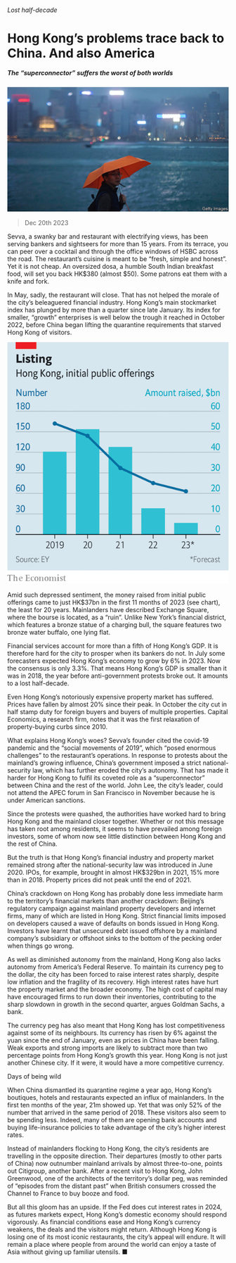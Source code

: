 ###### Lost half-decade

# Hong Kong’s problems trace back to China. And also America 

##### The “superconnector” suffers the worst of both worlds 

![image](images/20231223_FNP001.jpg) 

> Dec 20th 2023 

Sevva, a swanky bar and restaurant with electrifying views, has been serving bankers and sightseers for more than 15 years. From its terrace, you can peer over a cocktail and through the office windows of HSBC across the road. The restaurant’s cuisine is meant to be “fresh, simple and honest”. Yet it is not cheap. An oversized dosa, a humble South Indian breakfast food, will set you back HK$380 (almost $50). Some patrons eat them with a knife and fork. 

In May, sadly, the restaurant will close. That has not helped the morale of the city’s beleaguered financial industry. Hong Kong’s main stockmarket index has plunged by more than a quarter since late January. Its index for smaller, “growth” enterprises is well below the trough it reached in October 2022, before China began lifting the quarantine requirements that starved Hong Kong of visitors. 

![image](images/20231223_FNC776.png) 


Amid such depressed sentiment, the money raised from initial public offerings came to just HK$37bn in the first 11 months of 2023 (see chart), the least for 20 years. Mainlanders have described Exchange Square, where the bourse is located, as a “ruin”. Unlike New York’s financial district, which features a bronze statue of a charging bull, the square features two bronze water buffalo, one lying flat.

Financial services account for more than a fifth of Hong Kong’s GDP. It is therefore hard for the city to prosper when its bankers do not. In July some forecasters expected Hong Kong’s economy to grow by 6% in 2023. Now the consensus is only 3.3%. That means Hong Kong’s GDP is smaller than it was in 2018, the year before anti-government protests broke out. It amounts to a lost half-decade. 

Even Hong Kong’s notoriously expensive property market has suffered. Prices have fallen by almost 20% since their peak. In October the city cut in half stamp duty for foreign buyers and buyers of multiple properties. Capital Economics, a research firm, notes that it was the first relaxation of property-buying curbs since 2010. 

What explains Hong Kong’s woes? Sevva’s founder cited the covid-19 pandemic and the “social movements of 2019”, which “posed enormous challenges” to the restaurant’s operations. In response to protests about the mainland’s growing influence, China’s government imposed a strict national-security law, which has further eroded the city’s autonomy. That has made it harder for Hong Kong to fulfil its coveted role as a “superconnector” between China and the rest of the world. John Lee, the city’s leader, could not attend the APEC forum in San Francisco in November because he is under American sanctions. 

Since the protests were quashed, the authorities have worked hard to bring Hong Kong and the mainland closer together. Whether or not this message has taken root among residents, it seems to have prevailed among foreign investors, some of whom now see little distinction between Hong Kong and the rest of China. 

But the truth is that Hong Kong’s financial industry and property market remained strong after the national-security law was introduced in June 2020. IPOs, for example, brought in almost HK$329bn in 2021, 15% more than in 2018. Property prices did not peak until the end of 2021.

China’s crackdown on Hong Kong has probably done less immediate harm to the territory’s financial markets than another crackdown: Beijing’s regulatory campaign against mainland property developers and internet firms, many of which are listed in Hong Kong. Strict financial limits imposed on developers caused a wave of defaults on bonds issued in Hong Kong. Investors have learnt that unsecured debt issued offshore by a mainland company’s subsidiary or offshoot sinks to the bottom of the pecking order when things go wrong. 

As well as diminished autonomy from the mainland, Hong Kong also lacks autonomy from America’s Federal Reserve. To maintain its currency peg to the dollar, the city has been forced to raise interest rates sharply, despite low inflation and the fragility of its recovery. High interest rates have hurt the property market and the broader economy. The high cost of capital may have encouraged firms to run down their inventories, contributing to the sharp slowdown in growth in the second quarter, argues Goldman Sachs, a bank. 

The currency peg has also meant that Hong Kong has lost competitiveness against some of its neighbours. Its currency has risen by 6% against the yuan since the end of January, even as prices in China have been falling. Weak exports and strong imports are likely to subtract more than two percentage points from Hong Kong’s growth this year. Hong Kong is not just another Chinese city. If it were, it would have a more competitive currency. 

Days of being wild

When China dismantled its quarantine regime a year ago, Hong Kong’s boutiques, hotels and restaurants expected an influx of mainlanders. In the first ten months of the year, 21m showed up. Yet that was only 52% of the number that arrived in the same period of 2018. These visitors also seem to be spending less. Indeed, many of them are opening bank accounts and buying life-insurance policies to take advantage of the city’s higher interest rates. 

Instead of mainlanders flocking to Hong Kong, the city’s residents are travelling in the opposite direction. Their departures (mostly to other parts of China) now outnumber mainland arrivals by almost three-to-one, points out Citigroup, another bank. After a recent visit to Hong Kong, John Greenwood, one of the architects of the territory’s dollar peg, was reminded of “episodes from the distant past” when British consumers crossed the Channel to France to buy booze and food.

But all this gloom has an upside. If the Fed does cut interest rates in 2024, as futures markets expect, Hong Kong’s domestic economy should respond vigorously. As financial conditions ease and Hong Kong’s currency weakens, the deals and the visitors might return. Although Hong Kong is losing one of its most iconic restaurants, the city’s appeal will endure. It will remain a place where people from around the world can enjoy a taste of Asia without giving up familiar utensils. ■


